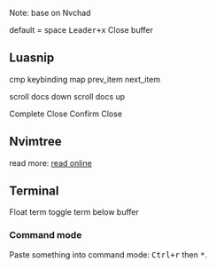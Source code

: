 Note: base on Nvchad 

default <Leader> = space
<kbd>Leader+x</kbd> Close buffer


## Luasnip 

cmp keybinding map
<C-p> prev_item
<C-n> next_item

<C-d> scroll docs down
<C-f> scroll docs up

<C-Space> Complete
<C-e> Close
<CR> Confirm Close

## Nvimtree
read more: [read online](https://docs.rockylinux.org/books/nvchad/nvchad_ui/nvimtree/)

## Terminal 

<A-i> Float term
<A-h> toggle term below buffer


### Command mode
Paste something into command mode: <kbd>Ctrl+r</kbd> then <kbd>*</kbd>.

 
